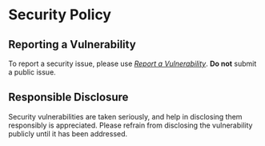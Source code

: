 
# Security Policy

## Reporting a Vulnerability

To report a security issue, please use [*Report a Vulnerability*](https://github.com/offa/trackpack/security/advisories/new). **Do not** submit a public issue.

## Responsible Disclosure

Security vulnerabilities are taken seriously, and help in disclosing them responsibly is appreciated. Please refrain from disclosing the vulnerability publicly until it has been addressed.

